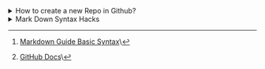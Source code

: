 <!-- Hello World I am a comment line, which is visiable only in changing mode -->

<!-- https://docs.github.com/en/repositories -->

<!-- Collapsed Section 1 -->
<details>
 <summary>How to create a new Repo in Github?</summary>

# $${\color{#845EC2}How \space to \space add \space a \space Repo}$$

> Press New Button/

<picture>
 <img alt="create-a-new-Repo" src="images/create-a-new-Repo.png">
</picture>

> Fill Repo Name and choose "Add a README file" and press  /

<picture>
 <img alt="Repo-PopUp" src="images/Repo-PopUp.png">
</picture>

# How to add a File?

<picture>
 <img alt="add-new-file" src="images/add-new-file.png">
</picture>

<picture>
 <img alt="edit-and-commit-new-file" src="images/edit-and-commit-new-file.png">
</picture>

# How to add a Folder?

<picture>
 <img alt="add-new-folder" src="images/add-new-folder.png">
</picture>

# How to analyse .md files

<picture>
 <img alt="analyse_markdown_code" src="images/analyse_markdown_code.png">
</picture>

<!--<picture>
 <img alt="analyse_markdown_code" src="images/analyse_markdown_code.png">
</picture>

<picture>
 <img alt="analyse_markdown_code" src="images/analyse_markdown_code.png">
</picture> -->

| Preview | Code |
| --- | --- |
| <picture><img alt="markdown_code" src="images/markdown_code.png"></picture> | <picture><img alt="markdown_code" src="images/markdown_code.png"></picture> |

</details> <!-- Collapsed Section 1 -->

<!-- Collapsed Section 2 -->

<details> 
  <summary>Mark Down Syntax Hacks</summary>

<!-- Headings -->
# Headings
Use #   for first  level heading\
Use ##  for second level heading\
Use ### for third  level heading

# Styling text
**For bold text use two * in the beginning and in the end with no space**\
__You can also use two _ instead of * as well__\
*For italic use only one * or _ in the beginning and in the end*\
~~ To cross a word use two ~ in the beginning and in the end

#Quotes
> Wise man(@Eubulaner8) said once, use an > to create a quote in Markdown Language 

> Wise man said another time use Back Slash at the end to create a new line

> Wise man keeps saying, to quote a code use backticks(which can be found in the next Quote) in the beginning and in the and command `git clone`

> Wise man adds, if you want to a block of code then use make two lines with three ` and put your code in between
```
Welcome to the SAP BTP command line interface (client v2.8.0)

Usage: btp [OPTIONS] ACTION [GROUP/OBJECT] [PARAMS]

CLI server URL:                    not set
User:                              not set
Configuration:                     /home/user/.cache/.btp/config.json

You are currently not logged in.

Tips:
  To log in to a global account of SAP BTP, use 'btp login'. For help on login, use 'btp --help login'.
  To display general help, use 'btp --help'.

OK
```

somehow alers are not working !!!
> [!NOTE]
> Wise man notes, if you wrap !NOTE in between [] then you create a note 

> [!TIP]
> Wise man shares, if you wrap !TIP in between [] then you create a tip

> [!IMPORTANT]
> Wise man informs, if you wrap !IMPORTANT in between [] then you create a info

> [!WARNING]
> Wise man warns, if you wrap !WARNING in between [] then you create a warning

> [!CAUTION]
> Wise mans wife is coming be careful

# Links
> Wise man goes online and says to create a link wrap link text in [] and wrap URL in () with no space in between ](\

[Syntax Guide](https://www.markdownguide.org/basic-syntax/)
Reference Documentation [GitHub Docs](https://docs.github.com/en/get-started/writing-on-github/getting-started-with-writing-and-formatting-on-github/basic-writing-and-formatting-syntax)\
You can also create relative links if you replace URL with the path of the document that you want to jump. [Jump to README](README.md)

<!-- Table -->
# Table

| ID | Name       |
|----|------------|
|   1| Eubulaner 1|
|   2| Eubulaner 2|
|   3| Eubulaner 3|

# List 

- use -
- or *
+ or + to create unordered list

1. use numbers which ends with a .
2. to crete ordered list

- if you want to create a nested list
  - then put the sign excatly under first letter of the header line and leave a space
 
# Tasks

- [x] its like unordered list with [] between - and the text

# Colors

$${\color{purple} This \space is \space purple \space Color}$$\
$${\color{#634CE4} Eubuleus Color \space hash \space Code}$$

# Emojis, without them Wise man can survive

[Full List of Emojis :technologist:](https://github.com/ikatyang/emoji-cheat-sheet/blob/master/README.md)

Wise man last sentence comes as a footnote which should come after ^1 which is wrapped in []: [^1].
"Mein Arbeitsplatz ist sicher. Niemand will ihn." [^2].

</details> <!-- Collapsed Section 2 -->

[^1]: [Markdown Guide Basic Syntax](https://www.markdownguide.org/basic-syntax/)\
[^2]: [GitHub Docs](https://docs.github.com/en/get-started)\

